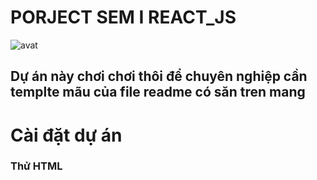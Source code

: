 # PORJECT SEM I REACT_JS
![avat](https://icdn.dantri.com.vn/zoom/1200_630/2022/09/04/skysports-football-erling-haaland5886475-crop-1662280708084.jpeg)
## Dự án này chơi chơi thôi để chuyên nghiệp cần templte mãu của file readme có săn tren mang


# Cài đặt dự án
<h3>Thử HTML</h3>